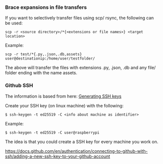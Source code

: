 ### Brace expansions in file transfers 

If you want to selectively transfer files using scp/ rsync, the following can be used: 
```shell
scp -r <source directory>/*{<extensions or file names>} <target location> 
```

Example: 

```shell
scp -r test/*{.py,.json,.db,assets} user@destinationip:/home/user/testfolder/
```

The above will transfer the files with extensions .py, .json, .db and any file/ folder ending with the name assets. 


### Github SSH 

The information is based from here: [Generating SSH keys](https://docs.github.com/en/authentication/connecting-to-github-with-ssh/generating-a-new-ssh-key-and-adding-it-to-the-ssh-agent)

Create your SSH key (on linux machine) with the following: 
```shell
$ ssh-keygen -t ed25519 -C <info about machine as identifier> 
```

Example: 
```shell
$ ssh-keygen -t ed25519 -C user@raspberrypi
```
The idea is that you could create a SSH key for every machine you work on. 



https://docs.github.com/en/authentication/connecting-to-github-with-ssh/adding-a-new-ssh-key-to-your-github-account

